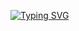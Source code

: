 



[![Typing SVG](https://readme-typing-svg.demolab.com?font=Fira+Code&weight=600&size=26&duration=3999&pause=1000&color=2CF73A&width=435&lines=Cyber+Security+Specialist;C+and+Python+Programmer;Ethical+Hacker)](https://git.io/typing-svg)
